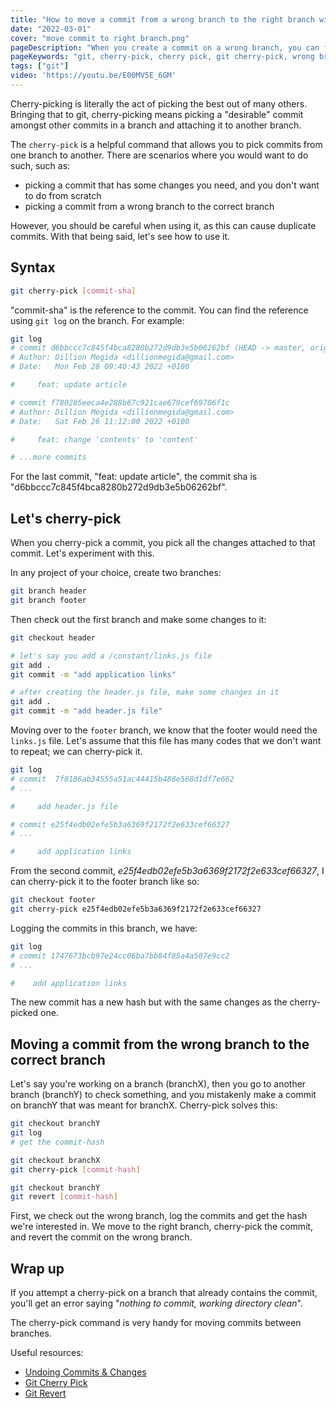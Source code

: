 ```yaml
---
title: "How to move a commit from a wrong branch to the right branch with the cherry-pick git command"
date: "2022-03-01"
cover: "move commit to right branch.png"
pageDescription: "When you create a commit on a wrong branch, you can fix it by using the cherr-pick git command to move the commit to the right branch"
pageKeywords: "git, cherry-pick, cherry pick, git cherry-pick, wrong branch, branch, right branch, from wrong branch to right branch, git command, cherry-pick command, git cherry-pick command, move a commit, commit"
tags: ["git"]
video: 'https://youtu.be/E00MV5E_6GM'
---
```


Cherry-picking is literally the act of picking the best out of many others. Bringing that to git, cherry-picking means picking a "desirable" commit amongst other commits in a branch and attaching it to another branch.

The `cherry-pick` is a helpful command that allows you to pick commits from one branch to another. There are scenarios where you would want to do such, such as:

- picking a commit that has some changes you need, and you don't want to do from scratch
- picking a commit from a wrong branch to the correct branch

However, you should be careful when using it, as this can cause duplicate commits. With that being said, let's see how to use it.

## Syntax

```bash
git cherry-pick [commit-sha]
```

"commit-sha" is the reference to the commit. You can find the reference using `git log` on the branch. For example:

```bash
git log
# commit d6bbccc7c845f4bca8280b272d9db3e5b06262bf (HEAD -> master, origin/master, origin/HEAD)
# Author: Dillion Megida <dillionmegida@gmail.com>
# Date:   Mon Feb 28 09:40:43 2022 +0100

#     feat: update article

# commit f780285eeca4e288b67c921cae679cef69706f1c
# Author: Dillion Megida <dillionmegida@gmail.com>
# Date:   Sat Feb 26 11:12:00 2022 +0100

#     feat: change 'contents' to 'content'

# ...more commits
```

For the last commit, "feat: update article", the commit sha is "d6bbccc7c845f4bca8280b272d9db3e5b06262bf".

## Let's cherry-pick

When you cherry-pick a commit, you pick all the changes attached to that commit. Let's experiment with this.

In any project of your choice, create two branches:

```bash
git branch header
git branch footer
```

Then check out the first branch and make some changes to it:

```bash
git checkout header

# let's say you add a /constant/links.js file
git add .
git commit -m "add application links"

# after creating the header.js file, make some changes in it
git add .
git commit -m "add header.js file"
```

Moving over to the `footer` branch, we know that the footer would need the `links.js` file. Let's assume that this file has many codes that we don't want to repeat; we can cherry-pick it.

```bash
git log
# commit  7f8186ab34555a51ac44415b488e568d1df7e662
# ...

#     add header.js file

# commit e25f4edb02efe5b3a6369f2172f2e633cef66327
# ...

#     add application links
```

From the second commit, _e25f4edb02efe5b3a6369f2172f2e633cef66327_, I can cherry-pick it to the footer branch like so:

```bash
git checkout footer
git cherry-pick e25f4edb02efe5b3a6369f2172f2e633cef66327
```

Logging the commits in this branch, we have:

```bash
git log
# commit 1747673bcb97e24cc06ba7bb84f85a4a507e9cc2
# ...

#    add application links
```

The new commit has a new hash but with the same changes as the cherry-picked one.

## Moving a commit from the wrong branch to the correct branch

Let's say you're working on a branch (branchX), then you go to another branch (branchY) to check something, and you mistakenly make a commit on branchY that was meant for branchX. Cherry-pick solves this:

```bash
git checkout branchY
git log
# get the commit-hash

git checkout branchX
git cherry-pick [commit-hash]

git checkout branchY
git revert [commit-hash]
```

First, we check out the wrong branch, log the commits and get the hash we're interested in. We move to the right branch, cherry-pick the commit, and revert the commit on the wrong branch.

## Wrap up

If you attempt a cherry-pick on a branch that already contains the commit, you'll get an error saying "_nothing to commit, working directory clean_".

The cherry-pick command is very handy for moving commits between branches.

Useful resources:

- [Undoing Commits & Changes](https://www.atlassian.com/git/tutorials/undoing-changes)
- [Git Cherry Pick](https://www.atlassian.com/git/tutorials/cherry-pick)
- [Git Revert](https://www.atlassian.com/git/tutorials/undoing-changes/git-revert)
